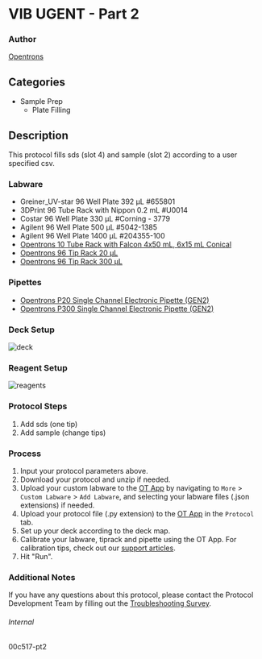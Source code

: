 # VIB UGENT - Part 2


### Author
[Opentrons](https://opentrons.com/)




## Categories
* Sample Prep
	* Plate Filling

## Description
This protocol fills sds (slot 4) and sample (slot 2) according to a user specified csv.


### Labware
* Greiner_UV-star 96 Well Plate 392 µL #655801
* 3DPrint 96 Tube Rack with Nippon 0.2 mL #U0014
* Costar 96 Well Plate 330 µL #Corning - 3779
* Agilent 96 Well Plate 500 µL #5042-1385
* Agilent 96 Well Plate 1400 µL #204355-100
* [Opentrons 10 Tube Rack with Falcon 4x50 mL, 6x15 mL Conical](https://shop.opentrons.com/collections/opentrons-tips/products/tube-rack-set-1)
* [Opentrons 96 Tip Rack 20 µL](https://shop.opentrons.com/collections/opentrons-tips/products/opentrons-10ul-tips)
* [Opentrons 96 Tip Rack 300 µL](https://shop.opentrons.com/collections/opentrons-tips/products/opentrons-300ul-tips)


### Pipettes
* [Opentrons P20 Single Channel Electronic Pipette (GEN2)](https://shop.opentrons.com/single-channel-electronic-pipette-p20/)
* [Opentrons P300 Single Channel Electronic Pipette (GEN2)](https://shop.opentrons.com/single-channel-electronic-pipette-p20/)


### Deck Setup
![deck](https://opentrons-protocol-library-website.s3.amazonaws.com/custom-README-images/00c517-pt2/deck.png)


### Reagent Setup
![reagents](https://opentrons-protocol-library-website.s3.amazonaws.com/custom-README-images/00c517-pt2/reagents.png)


### Protocol Steps
1. Add sds (one tip)
2. Add sample (change tips)


### Process
1. Input your protocol parameters above.
2. Download your protocol and unzip if needed.
3. Upload your custom labware to the [OT App](https://opentrons.com/ot-app) by navigating to `More` > `Custom Labware` > `Add Labware`, and selecting your labware files (.json extensions) if needed.
4. Upload your protocol file (.py extension) to the [OT App](https://opentrons.com/ot-app) in the `Protocol` tab.
5. Set up your deck according to the deck map.
6. Calibrate your labware, tiprack and pipette using the OT App. For calibration tips, check out our [support articles](https://support.opentrons.com/en/collections/1559720-guide-for-getting-started-with-the-ot-2).
7. Hit "Run".


### Additional Notes
If you have any questions about this protocol, please contact the Protocol Development Team by filling out the [Troubleshooting Survey](https://protocol-troubleshooting.paperform.co/).


###### Internal
00c517-pt2
